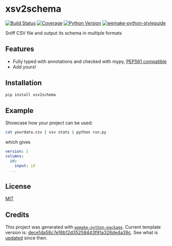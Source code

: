 # xsv2schema

[![Build Status](https://travis-ci.com/etl.sh/xsv2schema.svg?branch=master)](https://travis-ci.com/etl.sh/xsv2schema)
[![Coverage](https://coveralls.io/repos/github/etl.sh/xsv2schema/badge.svg?branch=master)](https://coveralls.io/github/etl.sh/xsv2schema?branch=master)
[![Python Version](https://img.shields.io/pypi/pyversions/xsv2schema.svg)](https://pypi.org/project/xsv2schema/)
[![wemake-python-styleguide](https://img.shields.io/badge/style-wemake-000000.svg)](https://github.com/wemake-services/wemake-python-styleguide)

Sniff CSV file and output its schema in multiple formats


## Features

- Fully typed with annotations and checked with mypy, [PEP561 compatible](https://www.python.org/dev/peps/pep-0561/)
- Add yours!


## Installation

```bash
pip install xsv2schema
```


## Example

Showcase how your project can be used:

```bash
cat yourdata.csv | xsv stats | python run.py
```

which gives

```yaml
version: 1
columns:
  id:
    input: id
  ...
```

## License

[MIT](https://github.com/etl.sh/xsv2schema/blob/master/LICENSE)


## Credits

This project was generated with [`wemake-python-package`](https://github.com/wemake-services/wemake-python-package). Current template version is: [dece1da58c7e16b12d35258443f91a326de4a39c](https://github.com/wemake-services/wemake-python-package/tree/dece1da58c7e16b12d35258443f91a326de4a39c). See what is [updated](https://github.com/wemake-services/wemake-python-package/compare/dece1da58c7e16b12d35258443f91a326de4a39c...master) since then.
